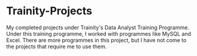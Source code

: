 # Trainity-Projects
My completed projects under Trainity's Data Analyst Training Programme. 
Under this training programme, I worked with programmes like MySQL and Excel. There are more programmes in this project, but I have not come to the projects that require me to use them. 
